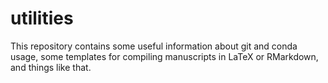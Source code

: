 # utilities

This repository contains some useful information about git and conda usage, some
templates for compiling manuscripts in LaTeX or RMarkdown, and things like that.
